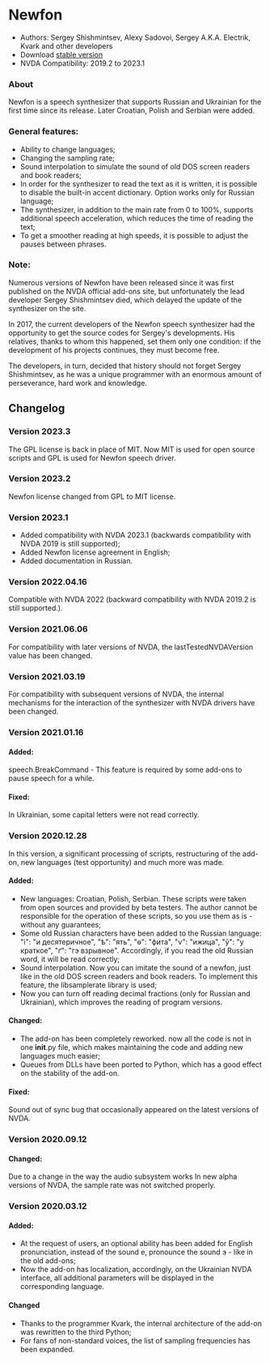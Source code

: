 # Newfon

* Authors: Sergey Shishmintsev, Alexy Sadovoi, Sergey A.K.A. Electrik, Kvark and other developers
* Download [stable version][1]
* NVDA Compatibility: 2019.2 to 2023.1

### About

Newfon is a speech synthesizer that supports Russian and Ukrainian for the first time since its release. Later Croatian, Polish and Serbian were added.

### General features:

* Ability to change languages;
* Changing the sampling rate;
* Sound interpolation to simulate the sound of old DOS screen readers and book readers;
* In order for the synthesizer to read the text as it is written, it is possible to disable the built-in accent dictionary. Option works only for Russian language;
* The synthesizer, in addition to the main rate from 0 to 100%, supports additional speech acceleration, which reduces the time of reading the text;
* To get a smoother reading at high speeds, it is possible to adjust the pauses between phrases.

### Note:

Numerous versions of Newfon have been released since it was first published on the NVDA official add-ons site, but unfortunately the lead developer Sergey Shishmintsev died, which delayed the update of the synthesizer on the site.

In 2017, the current developers of the Newfon speech synthesizer had the opportunity to get the source codes for Sergey's developments. His relatives, thanks to whom this happened, set them only one condition: if the development of his projects continues, they must become free.

The developers, in turn, decided that history should not forget Sergey Shishmintsev, as he was a unique programmer with an enormous amount of perseverance, hard work and knowledge.

## Changelog

### Version 2023.3

The GPL license is back in place of MIT. Now MIT is used for open source scripts and GPL is used for Newfon speech driver.

### Version 2023.2

Newfon license changed from GPL to MIT license.

### Version 2023.1

* Added compatibility with NVDA 2023.1 (backwards compatibility with NVDA 2019 is still supported);
* Added Newfon license agreement in English;
* Added documentation in Russian.

### Version 2022.04.16

Compatible with NVDA 2022 (backward compatibility with NVDA 2019.2 is still supported.).

### Version 2021.06.06

For compatibility with later versions of NVDA, the lastTestedNVDAVersion value has been changed.

### Version 2021.03.19

For compatibility with subsequent versions of NVDA, the internal mechanisms for the interaction of the synthesizer with NVDA drivers have been changed.

### Version 2021.01.16
#### Added:

speech.BreakCommand - This feature is required by some add-ons to pause speech for a while.

#### Fixed:

In Ukrainian, some capital letters were not read correctly.

### Version 2020.12.28

In this version, a significant processing of scripts, restructuring of the add-on, new languages (test opportunity) and much more was made.

#### Added:

* New languages: Croatian, Polish, Serbian. These scripts were taken from open sources and provided by beta testers. The author cannot be responsible for the operation of these scripts, so you use them as is - without any guarantees;
* Some old Russian characters have been added to the Russian language: "і": "и десятеричное", "ѣ": "ять", "ѳ": "фита", "ѵ": "ижица", "ў": "у краткое", "ґ": "гэ взрывное". Accordingly, if you read the old Russian word, it will be read correctly;
* Sound interpolation. Now you can imitate the sound of a newfon, just like in the old DOS screen readers and book readers. To implement this feature, the libsamplerate library is used;
* Now you can turn off reading decimal fractions (only for Russian and Ukrainian), which improves the reading of program versions.

#### Changed:

* The add-on has been completely reworked. now all the code is not in one __init__.py file, which makes maintaining the code and adding new languages much easier;
* Queues from DLLs have been ported to Python, which has a good effect on the stability of the add-on.

#### Fixed:

Sound out of sync bug that occasionally appeared on the latest versions of NVDA.

### Version 2020.09.12
#### Changed:

Due to a change in the way the audio subsystem works In new alpha versions of NVDA, the sample rate was not switched properly.

### Version 2020.03.12
#### Added:

* At the request of users, an optional ability has been added for English pronunciation, instead of the sound е, pronounce the sound э - like in the old add-ons;
* Now the add-on has localization, accordingly, on the Ukrainian NVDA interface, all additional parameters will be displayed in the corresponding language.

#### Changed

* Thanks to the programmer Kvark, the internal architecture of the add-on was rewritten to the third Python;
* For fans of non-standard voices, the list of sampling frequencies has been expanded.

[1]: https://github.com/DraganRatkovich/newfon/releases/download/2023.1/newfon-2023.1.nvda-addon
